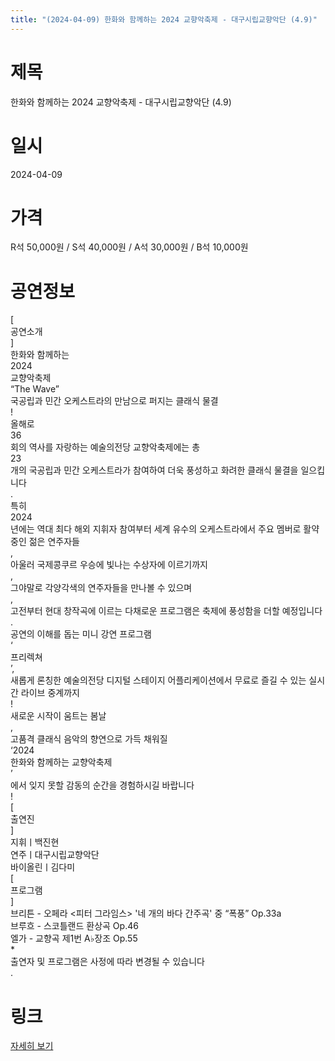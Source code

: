 ```yaml
---
title: "(2024-04-09) 한화와 함께하는 2024 교향악축제 - 대구시립교향악단 (4.9)"
---
```


# 제목
한화와 함께하는 2024 교향악축제 - 대구시립교향악단 (4.9)

# 일시
2024-04-09

# 가격
R석 50,000원 / S석 40,000원 / A석 30,000원 / B석 10,000원

# 공연정보
[  
공연소개  
]  
한화와 함께하는  
2024  
교향악축제  
“The Wave”  
국공립과 민간 오케스트라의 만남으로 퍼지는 클래식 물결  
!  
올해로  
36  
회의 역사를 자랑하는 예술의전당 교향악축제에는 총  
23  
개의 국공립과 민간 오케스트라가 참여하여 더욱 풍성하고 화려한 클래식 물결을 일으킵니다  
.  
특히  
2024  
년에는 역대 최다 해외 지휘자 참여부터 세계 유수의 오케스트라에서 주요 멤버로 활약 중인 젊은 연주자들  
,  
아울러 국제콩쿠르 우승에 빛나는 수상자에 이르기까지  
,  
그야말로 각양각색의 연주자들을 만나볼 수 있으며  
,  
고전부터 현대 창작곡에 이르는 다채로운 프로그램은 축제에 풍성함을 더할 예정입니다  
.  
공연의 이해를 돕는 미니 강연 프로그램  
‘  
프리렉쳐  
’,  
새롭게 론칭한 예술의전당 디지털 스테이지 어플리케이션에서 무료로 즐길 수 있는 실시간 라이브 중계까지  
!  
새로운 시작이 움트는 봄날  
,  
고품격 클래식 음악의 향연으로 가득 채워질  
‘2024  
한화와 함께하는 교향악축제  
’  
에서 잊지 못할 감동의 순간을 경험하시길 바랍니다  
!  
[  
출연진  
]  
지휘ㅣ백진현  
연주ㅣ대구시립교향악단  
바이올린ㅣ김다미  
[  
프로그램  
]  
브리튼 - 오페라 <피터 그라임스> '네 개의 바다 간주곡' 중 “폭풍” Op.33a  
브루흐 - 스코틀랜드 환상곡 Op.46  
엘가 - 교향곡 제1번 A♭장조 Op.55  
*  
출연자 및 프로그램은 사정에 따라 변경될 수 있습니다  
.

# 링크
[자세히 보기](https://www.sac.or.kr/site/main/show/show_view?SN=60236, "https://www.sac.or.kr/site/main/show/show_view?SN=60236")
